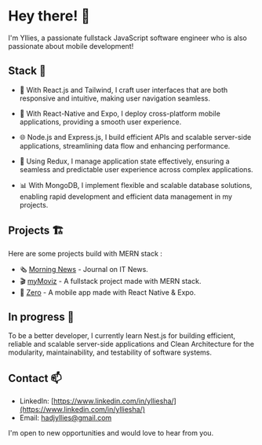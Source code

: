# Hey there! 👋

I'm Yllies, a passionate fullstack JavaScript software engineer who is also passionate about mobile development!


## Stack 🚀

- 🔧 With React.js and Tailwind, I craft user interfaces that are both responsive and intuitive, making user navigation seamless.

- 📱 With React-Native and Expo, I deploy cross-platform mobile applications, providing a smooth user experience.
  
- 🌐 Node.js and Express.js, I build efficient APIs and scalable server-side applications, streamlining data flow and enhancing performance.

- 🔄 Using Redux, I manage application state effectively, ensuring a seamless and predictable user experience across complex applications.

- 📊 With MongoDB, I implement flexible and scalable database solutions, enabling rapid development and efficient data management in my projects.


## Projects 🏗️

Here are some projects build with MERN stack :

- 🗞️ [Morning News](https://morningnews-frontend-phi.vercel.app/) - Journal on IT News.
- 🎬 [myMoviz](https://my-moviz-frontend-three-sepia.vercel.app/) - A fullstack project made with MERN stack.
- 🏢 [Zero](https://www.linkedin.com/posts/ylliesha_mvp-reactnative-javascript-activity-7097918808417284097-e01Y?utm_source=share&utm_medium=member_desktop) - A mobile app made with React Native & Expo.


## In progress 🔨

To be a better developer, I currently learn Nest.js for building efficient, reliable and scalable server-side applications and Clean Architecture for the modularity, maintainability, and testability of software systems.


## Contact 📫

- LinkedIn: [https://www.linkedin.com/in/ylliesha/](https://www.linkedin.com/in/ylliesha/)
- Email: hadjyllies@gmail.com

I'm open to new opportunities and would love to hear from you.

